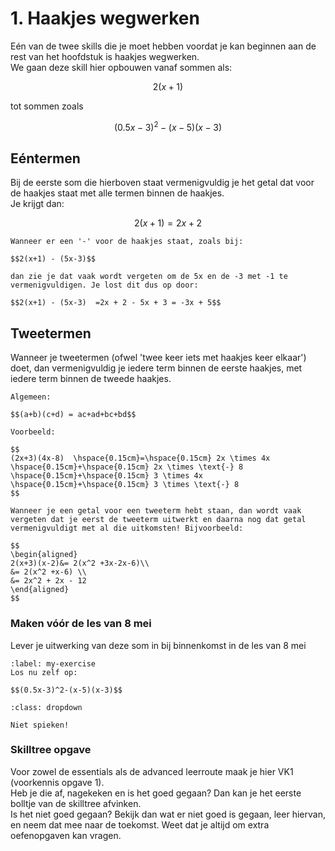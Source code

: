 # 1. Haakjes wegwerken

Eén van de twee skills die je moet hebben voordat je kan beginnen aan de rest van het hoofdstuk is haakjes wegwerken. <br />
We gaan deze skill hier opbouwen vanaf sommen als: 

$$2(x+1)$$

tot sommen zoals 

$$(0.5x-3)^2-(x-5)(x-3)$$

## Eéntermen

Bij de eerste som die hierboven staat vermenigvuldig je het getal dat voor de haakjes staat met alle termen binnen de haakjes. <br />
Je krijgt dan:

$$2(x+1) = 2x + 2$$

```{note} Veelgemaakte fout
Wanneer er een '-' voor de haakjes staat, zoals bij:
 
$$2(x+1) - (5x-3)$$

dan zie je dat vaak wordt vergeten om de 5x en de -3 met -1 te vermenigvuldigen. Je lost dit dus op door:

$$2(x+1) - (5x-3)  =2x + 2 - 5x + 3 = -3x + 5$$
```

## Tweetermen

Wanneer je tweetermen (ofwel 'twee keer iets met haakjes keer elkaar') doet, dan vermenigvuldig je iedere term binnen de eerste haakjes, met iedere term binnen de tweede haakjes. 

```{tip} Voorbeeld 1
Algemeen:

$$(a+b)(c+d) = ac+ad+bc+bd$$

Voorbeeld: 

$$
(2x+3)(4x-8)  \hspace{0.15cm}=\hspace{0.15cm} 2x \times 4x \hspace{0.15cm}+\hspace{0.15cm} 2x \times \text{-} 8  \hspace{0.15cm}+\hspace{0.15cm} 3 \times 4x  \hspace{0.15cm}+\hspace{0.15cm} 3 \times \text{-} 8
$$

```

```{note} Veelgemaakte fout
Wanneer je een getal voor een tweeterm hebt staan, dan wordt vaak vergeten dat je eerst de tweeterm uitwerkt en daarna nog dat getal vermenigvuldigt met al die uitkomsten! Bijvoorbeeld:

$$
\begin{aligned}
2(x+3)(x-2)&= 2(x^2 +3x-2x-6)\\
&= 2(x^2 +x-6) \\
&= 2x^2 + 2x - 12
\end{aligned}
$$
```

### Maken vóór de les van 8 mei
Lever je uitwerking van deze som in bij binnenkomst in de les van 8 mei
```{exercise} Inleveropgave
:label: my-exercise
Los nu zelf op:

$$(0.5x-3)^2-(x-5)(x-3)$$

```

```{solution} my-exercise
:class: dropdown

Niet spieken!
```

### Skilltree opgave
Voor zowel de essentials als de advanced leerroute maak je hier VK1 (voorkennis opgave 1). <br />
Heb je die af, nagekeken en is het goed gegaan? Dan kan je het eerste bolltje van de skilltree afvinken. <br />
Is het niet goed gegaan? Bekijk dan wat er niet goed is gegaan, leer hiervan, en neem dat mee naar de toekomst. Weet dat je altijd om extra oefenopgaven kan vragen.
